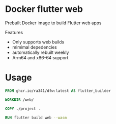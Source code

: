 # Docker flutter web

Prebuilt Docker image to build Flutter web apps

Features

* Only supports web builds
* mimimal depedencies
* automatically rebuilt weekly
* Arm64 and x86-64 support

# Usage

```Dockerfile
FROM ghcr.io/ra341/dfw:latest AS flutter_builder

WORKDIR /web/

COPY ./project .

RUN flutter build web --wasm
```
